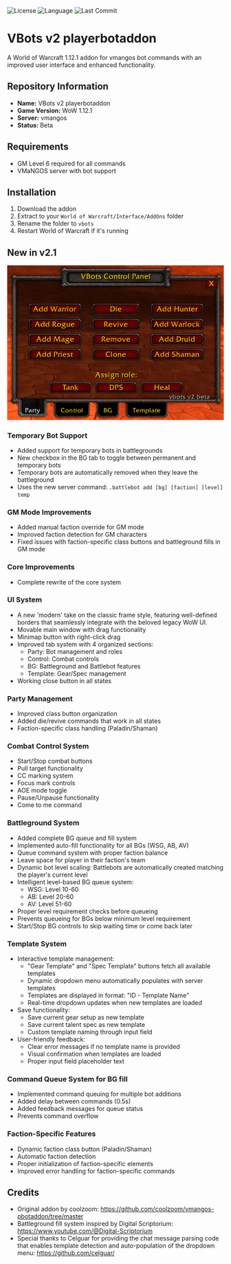 ![License](https://img.shields.io/github/license/HerrTaeubler/VBots-v2-playerbotaddon)
![Language](https://img.shields.io/github/languages/top/HerrTaeubler/VBots-v2-playerbotaddon)
![Last Commit](https://img.shields.io/github/last-commit/HerrTaeubler/VBots-v2-playerbotaddon)

# VBots v2 playerbotaddon

A World of Warcraft 1.12.1 addon for vmangos bot commands with an improved user interface and enhanced functionality.

## Repository Information
- **Name:** VBots v2 playerbotaddon
- **Game Version:** WoW 1.12.1
- **Server:** vmangos
- **Status:** Beta

## Requirements
- GM Level 6 required for all commands
- VMaNGOS server with bot support

## Installation
1. Download the addon
2. Extract to your `World of Warcraft/Interface/AddOns` folder
3. Rename the folder to `vbots`
4. Restart World of Warcraft if it's running

## New in v2.1

![UI](https://raw.githubusercontent.com/HerrTaeubler/VBots-v2-playerbotaddon/main/botui.jpg)

### Temporary Bot Support
- Added support for temporary bots in battlegrounds
- New checkbox in the BG tab to toggle between permanent and temporary bots
- Temporary bots are automatically removed when they leave the battleground
- Uses the new server command: `.battlebot add [bg] [faction] [level] temp`


### GM Mode Improvements
- Added manual faction override for GM mode
- Improved faction detection for GM characters
- Fixed issues with faction-specific class buttons and battleground fills in GM mode

### Core Improvements
- Complete rewrite of the core system
 
### UI System
-  A new 'modern' take on the classic frame style, featuring well-defined borders that seamlessly integrate with the beloved legacy WoW UI.
- Movable main window with drag functionality
- Minimap button with right-click drag
- Improved tab system with 4 organized sections:
  * Party: Bot management and roles
  * Control: Combat controls
  * BG: Battleground and Battlebot features
  * Template: Gear/Spec management
- Working close button in all states

### Party Management
- Improved class button organization
- Added die/revive commands that work in all states
- Faction-specific class handling (Paladin/Shaman)

### Combat Control System
- Start/Stop combat buttons
- Pull target functionality
- CC marking system
- Focus mark controls
- AOE mode toggle
- Pause/Unpause functionality
- Come to me command

### Battleground System
- Added complete BG queue and fill system
- Implemented auto-fill functionality for all BGs (WSG, AB, AV)
- Queue command system with proper faction balance
- Leave space for player in their faction's team
- Dynamic bot level scaling: Battlebots are automatically created matching the player's current level
- Intelligent level-based BG queue system:
  * WSG: Level 10-60
  * AB: Level 20-60
  * AV: Level 51-60
- Proper level requirement checks before queueing
- Prevents queueing for BGs below minimum level requirement
- Start/Stop BG controls to skip waiting time or come back later

### Template System
- Interactive template management:
  * "Gear Template" and "Spec Template" buttons fetch all available templates
  * Dynamic dropdown menu automatically populates with server templates
  * Templates are displayed in format: "ID - Template Name"
  * Real-time dropdown updates when new templates are loaded
- Save functionality:
  * Save current gear setup as new template
  * Save current talent spec as new template
  * Custom template naming through input field
- User-friendly feedback:
  * Clear error messages if no template name is provided
  * Visual confirmation when templates are loaded
  * Proper input field placeholder text

### Command Queue System for BG fill
- Implemented command queuing for multiple bot additions
- Added delay between commands (0.5s)
- Added feedback messages for queue status
- Prevents command overflow

### Faction-Specific Features
- Dynamic faction class button (Paladin/Shaman)
- Automatic faction detection
- Proper initialization of faction-specific elements
- Improved error handling for faction-specific commands


## Credits
- Original addon by coolzoom: https://github.com/coolzoom/vmangos-pbotaddon/tree/master
- Battleground fill system inspired by Digital Scriptorium: https://www.youtube.com/@Digital-Scriptorium
- Special thanks to Celguar for providing the chat message parsing code that enables template detection and auto-population of the dropdown menu: https://github.com/celguar/
